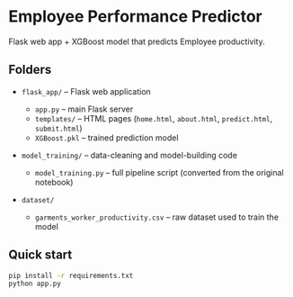 # Employee Performance Predictor

Flask web app + XGBoost model that predicts Employee productivity.

## Folders

* `flask_app/` – Flask web application  
  * `app.py` – main Flask server  
  * `templates/` – HTML pages (`home.html`, `about.html`, `predict.html`, `submit.html`)  
  * `XGBoost.pkl` – trained prediction model  

* `model_training/` – data-cleaning and model-building code  
  * `model_training.py` – full pipeline script (converted from the original notebook)  

* `dataset/`  
  * `garments_worker_productivity.csv` – raw dataset used to train the model  

## Quick start
```bash
pip install -r requirements.txt
python app.py 

